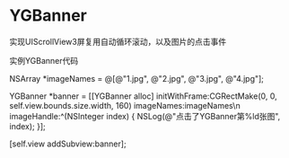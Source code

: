 # YGBanner

实现UIScrollView3屏复用自动循环滚动，以及图片的点击事件

实例YGBanner代码

NSArray *imageNames = @[@"1.jpg", @"2.jpg", @"3.jpg", @"4.jpg"];

YGBanner *banner = [[YGBanner alloc] initWithFrame:CGRectMake(0, 0, self.view.bounds.size.width, 160) imageNames:imageNames\n 
imageHandle:^(NSInteger index) {
    NSLog(@"点击了YGBanner第%ld张图", index);
}];

[self.view addSubview:banner];
